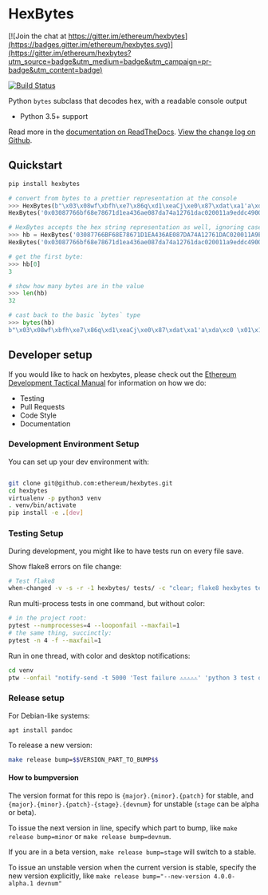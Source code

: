 # HexBytes

[![Join the chat at https://gitter.im/ethereum/hexbytes](https://badges.gitter.im/ethereum/hexbytes.svg)](https://gitter.im/ethereum/hexbytes?utm_source=badge&utm_medium=badge&utm_campaign=pr-badge&utm_content=badge)

[![Build Status](https://travis-ci.org/ethereum/hexbytes.png)](https://travis-ci.org/ethereum/hexbytes)
   

Python `bytes` subclass that decodes hex, with a readable console output

* Python 3.5+ support

Read more in the [documentation on ReadTheDocs](http://hexbytes.readthedocs.io/). [View the change log on Github](docs/releases.rst).

## Quickstart

```sh
pip install hexbytes
```

```py
# convert from bytes to a prettier representation at the console
>>> HexBytes(b"\x03\x08wf\xbfh\xe7\x86q\xd1\xeaCj\xe0\x87\xdat\xa1'a\xda\xc0 \x01\x1a\x9e\xdd\xc4\x90\x0b\xf1;")
HexBytes('0x03087766bf68e78671d1ea436ae087da74a12761dac020011a9eddc4900bf13b')

# HexBytes accepts the hex string representation as well, ignoring case and 0x prefixes
>>> hb = HexBytes('03087766BF68E78671D1EA436AE087DA74A12761DAC020011A9EDDC4900BF13B')
HexBytes('0x03087766bf68e78671d1ea436ae087da74a12761dac020011a9eddc4900bf13b')

# get the first byte:
>>> hb[0]
3

# show how many bytes are in the value
>>> len(hb)
32

# cast back to the basic `bytes` type
>>> bytes(hb)
b"\x03\x08wf\xbfh\xe7\x86q\xd1\xeaCj\xe0\x87\xdat\xa1'a\xda\xc0 \x01\x1a\x9e\xdd\xc4\x90\x0b\xf1;"
```

## Developer setup

If you would like to hack on hexbytes, please check out the
[Ethereum Development Tactical Manual](https://github.com/pipermerriam/ethereum-dev-tactical-manual)
for information on how we do:

- Testing
- Pull Requests
- Code Style
- Documentation

### Development Environment Setup

You can set up your dev environment with:

```sh

git clone git@github.com:ethereum/hexbytes.git
cd hexbytes
virtualenv -p python3 venv
. venv/bin/activate
pip install -e .[dev]
```

### Testing Setup

During development, you might like to have tests run on every file save.

Show flake8 errors on file change:

```sh
# Test flake8
when-changed -v -s -r -1 hexbytes/ tests/ -c "clear; flake8 hexbytes tests && echo 'flake8 success' || echo 'error'"
```

Run multi-process tests in one command, but without color:

```sh
# in the project root:
pytest --numprocesses=4 --looponfail --maxfail=1
# the same thing, succinctly:
pytest -n 4 -f --maxfail=1
```

Run in one thread, with color and desktop notifications:

```sh
cd venv
ptw --onfail "notify-send -t 5000 'Test failure ⚠⚠⚠⚠⚠' 'python 3 test on hexbytes failed'" ../tests ../hexbytes
```

### Release setup

For Debian-like systems:
```
apt install pandoc
```

To release a new version:

```sh
make release bump=$$VERSION_PART_TO_BUMP$$
```

#### How to bumpversion

The version format for this repo is `{major}.{minor}.{patch}` for stable, and
`{major}.{minor}.{patch}-{stage}.{devnum}` for unstable (`stage` can be alpha or beta).

To issue the next version in line, specify which part to bump,
like `make release bump=minor` or `make release bump=devnum`.

If you are in a beta version, `make release bump=stage` will switch to a stable.

To issue an unstable version when the current version is stable, specify the
new version explicitly, like `make release bump="--new-version 4.0.0-alpha.1 devnum"`
